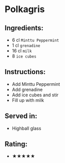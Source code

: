 # Polkagris

## Ingredients:
- 6 cl `Minttu Peppermint`
- 1 cl `grenadine`
- 16 cl `milk`
- 8 `ice cubes`

## Instructions:
- Add Minttu Peppermint
- Add grenadine
- Add ice cubes and stir
- Fill up with milk

## Served in:
- Highball glass

## Rating:
- ★★★★★